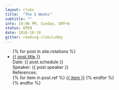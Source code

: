 ```yaml
---
layout: clubs
title:  "The 5 Weeks"
subtitle: ""
info: 10:00 PM, Sunday, GMT+8
status: OPEN
date: 2016-10-18
gitter: reading-club/Lobby
---
```



<ul class="list-posts">
{% for post in site.rotations %}
<li class="post-teaser">
    <a href="{{ site.url }}{{ post.url | prepend: site.baseurl }}">
        <span class="post-teaser__title">{{ post.title }}</span>
        </a>
        <div class="post-teaser__infoblock">
        <span class="post-teaser__schedule">
<i class="fa fa-calendar-o" aria-hidden="true"></i> Date: {{ post.schedule }}</span>
        <br>
        <span class="post-teaser__speaker"><i class="fa fa-user" aria-hidden="true"></i> Speaker: {{ post.speaker }}</span>
        <br>
        <span class="post-teaser__references"><i class="fa fa-paperclip" aria-hidden="true"></i> References: </span><br>
        {% for item in post.ref %}
        <span class="post-teaser__reflist"><a href="{{ item }}">{{ item }}</a></span>
        {% endfor %}
        </div>
    
</li>
{% endfor %}
</ul>




